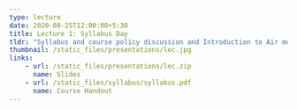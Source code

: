 ```yaml
---
type: lecture
date: 2020-08-25T12:00:00+5:30
title: Lecture 1: Syllabus Day
tldr: "Syllabus and course policy discussion and Introduction to Air mode of Transportation"
thumbnail: /static_files/presentations/lec.jpg
links: 
    - url: /static_files/presentations/lec.zip
      name: Slides
    - url: /static_files/syllabus/syllabus.pdf
      name: Course Handout
---
```

